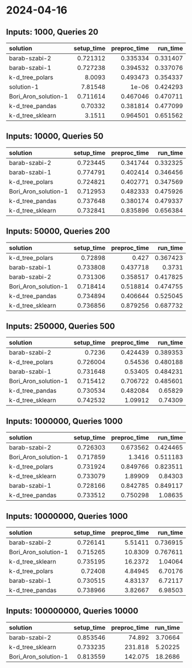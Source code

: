 # 2024-04-16

## Inputs: 1000, Queries 20

| solution             |   setup_time |   preproc_time |   run_time |
|:---------------------|-------------:|---------------:|-----------:|
| barab-szabi-2        |     0.721312 |       0.335334 |   0.331407 |
| barab-szabi-1        |     0.727238 |       0.394532 |   0.337076 |
| k-d_tree_polars      |     8.0093   |       0.493473 |   0.354337 |
| solution-1           |     7.81548  |       1e-06    |   0.424293 |
| Bori_Aron_solution-1 |     0.711614 |       0.467046 |   0.470711 |
| k-d_tree_pandas      |     0.70332  |       0.381814 |   0.477099 |
| k-d_tree_sklearn     |     3.1511   |       0.964501 |   0.651562 |

## Inputs: 10000, Queries 50

| solution             |   setup_time |   preproc_time |   run_time |
|:---------------------|-------------:|---------------:|-----------:|
| barab-szabi-2        |     0.723445 |       0.341744 |   0.332325 |
| barab-szabi-1        |     0.774791 |       0.402414 |   0.346456 |
| k-d_tree_polars      |     0.724821 |       0.402771 |   0.347569 |
| Bori_Aron_solution-1 |     0.712953 |       0.482333 |   0.475926 |
| k-d_tree_pandas      |     0.737648 |       0.380174 |   0.479337 |
| k-d_tree_sklearn     |     0.732841 |       0.835896 |   0.656384 |

## Inputs: 50000, Queries 200

| solution             |   setup_time |   preproc_time |   run_time |
|:---------------------|-------------:|---------------:|-----------:|
| k-d_tree_polars      |     0.72898  |       0.427    |   0.367423 |
| barab-szabi-1        |     0.733808 |       0.437718 |   0.3731   |
| barab-szabi-2        |     0.731306 |       0.358517 |   0.417825 |
| Bori_Aron_solution-1 |     0.718414 |       0.518814 |   0.474755 |
| k-d_tree_pandas      |     0.734894 |       0.406644 |   0.525045 |
| k-d_tree_sklearn     |     0.736856 |       0.879256 |   0.687732 |

## Inputs: 250000, Queries 500

| solution             |   setup_time |   preproc_time |   run_time |
|:---------------------|-------------:|---------------:|-----------:|
| barab-szabi-2        |     0.7236   |       0.424439 |   0.389353 |
| k-d_tree_polars      |     0.726004 |       0.54536  |   0.480188 |
| barab-szabi-1        |     0.731648 |       0.53405  |   0.484231 |
| Bori_Aron_solution-1 |     0.715412 |       0.706722 |   0.485601 |
| k-d_tree_pandas      |     0.730534 |       0.482084 |   0.65829  |
| k-d_tree_sklearn     |     0.742532 |       1.09912  |   0.74309  |

## Inputs: 1000000, Queries 1000

| solution             |   setup_time |   preproc_time |   run_time |
|:---------------------|-------------:|---------------:|-----------:|
| barab-szabi-2        |     0.726303 |       0.673562 |   0.424465 |
| Bori_Aron_solution-1 |     0.717859 |       1.3416   |   0.511183 |
| k-d_tree_polars      |     0.731924 |       0.849766 |   0.823511 |
| k-d_tree_sklearn     |     0.733079 |       1.89909  |   0.84303  |
| barab-szabi-1        |     0.728166 |       0.842785 |   0.849117 |
| k-d_tree_pandas      |     0.733512 |       0.750298 |   1.08635  |

## Inputs: 10000000, Queries 1000

| solution             |   setup_time |   preproc_time |   run_time |
|:---------------------|-------------:|---------------:|-----------:|
| barab-szabi-2        |     0.726141 |        5.51411 |   0.736915 |
| Bori_Aron_solution-1 |     0.715265 |       10.8309  |   0.767611 |
| k-d_tree_sklearn     |     0.735195 |       16.2372  |   1.04064  |
| k-d_tree_polars      |     0.72408  |        4.84945 |   6.70176  |
| barab-szabi-1        |     0.730515 |        4.83137 |   6.72117  |
| k-d_tree_pandas      |     0.738966 |        3.82667 |   6.98503  |

## Inputs: 100000000, Queries 10000

| solution             |   setup_time |   preproc_time |   run_time |
|:---------------------|-------------:|---------------:|-----------:|
| barab-szabi-2        |     0.853546 |         74.892 |    3.70664 |
| k-d_tree_sklearn     |     0.733235 |        231.818 |    5.20225 |
| Bori_Aron_solution-1 |     0.813559 |        142.075 |   18.2686  |